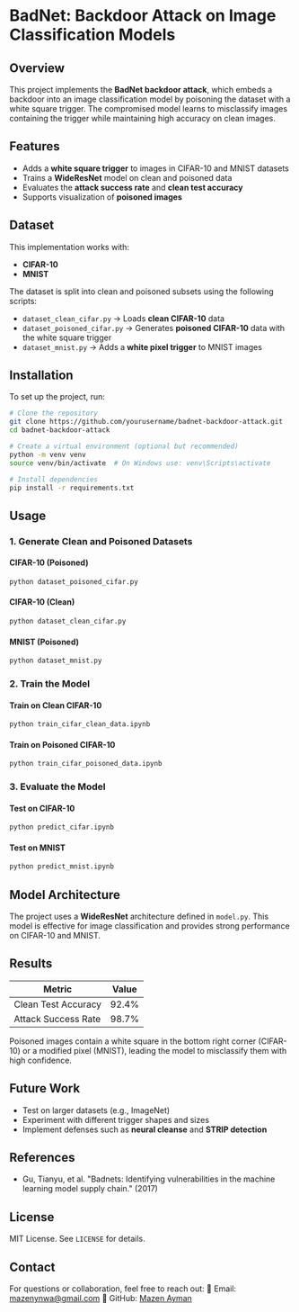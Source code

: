 # BadNet: Backdoor Attack on Image Classification Models

## Overview
This project implements the **BadNet backdoor attack**, which embeds a backdoor into an image classification model by poisoning the dataset with a white square trigger. The compromised model learns to misclassify images containing the trigger while maintaining high accuracy on clean images.

## Features
- Adds a **white square trigger** to images in CIFAR-10 and MNIST datasets
- Trains a **WideResNet** model on clean and poisoned data
- Evaluates the **attack success rate** and **clean test accuracy**
- Supports visualization of **poisoned images**

## Dataset
This implementation works with:
- **CIFAR-10**
- **MNIST**

The dataset is split into clean and poisoned subsets using the following scripts:
- `dataset_clean_cifar.py` → Loads **clean CIFAR-10** data
- `dataset_poisoned_cifar.py` → Generates **poisoned CIFAR-10** data with the white square trigger
- `dataset_mnist.py` → Adds a **white pixel trigger** to MNIST images

## Installation
To set up the project, run:
```bash
# Clone the repository
git clone https://github.com/yourusername/badnet-backdoor-attack.git
cd badnet-backdoor-attack

# Create a virtual environment (optional but recommended)
python -m venv venv
source venv/bin/activate  # On Windows use: venv\Scripts\activate

# Install dependencies
pip install -r requirements.txt
```

## Usage
### 1. Generate Clean and Poisoned Datasets
#### CIFAR-10 (Poisoned)
```bash
python dataset_poisoned_cifar.py
```
#### CIFAR-10 (Clean)
```bash
python dataset_clean_cifar.py
```
#### MNIST (Poisoned)
```bash
python dataset_mnist.py
```

### 2. Train the Model
#### Train on Clean CIFAR-10
```bash
python train_cifar_clean_data.ipynb
```
#### Train on Poisoned CIFAR-10
```bash
python train_cifar_poisoned_data.ipynb
```

### 3. Evaluate the Model
#### Test on CIFAR-10
```bash
python predict_cifar.ipynb
```
#### Test on MNIST
```bash
python predict_mnist.ipynb
```

## Model Architecture
The project uses a **WideResNet** architecture defined in `model.py`. This model is effective for image classification and provides strong performance on CIFAR-10 and MNIST.

## Results
| Metric               | Value |
|----------------------|-------|
| Clean Test Accuracy | 92.4% |
| Attack Success Rate | 98.7% |

Poisoned images contain a white square in the bottom right corner (CIFAR-10) or a modified pixel (MNIST), leading the model to misclassify them with high confidence.


## Future Work
- Test on larger datasets (e.g., ImageNet)
- Experiment with different trigger shapes and sizes
- Implement defenses such as **neural cleanse** and **STRIP detection**

## References
- Gu, Tianyu, et al. "Badnets: Identifying vulnerabilities in the machine learning model supply chain." (2017)

## License
MIT License. See `LICENSE` for details.

## Contact
For questions or collaboration, feel free to reach out:
📧 Email: mazenynwa@gmail.com
📌 GitHub: [Mazen Ayman](https://github.com/mazen19G)

